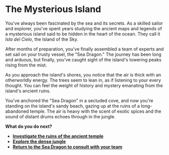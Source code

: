 # The Mysterious Island

You've always been fascinated by the sea and its secrets. As a skilled sailor and explorer, you've spent years studying the ancient maps and legends of a mysterious island said to be hidden in the heart of the ocean. They call it *Isla del Cielo*, the Island of the Sky.

After months of preparation, you've finally assembled a team of experts and set sail on your trusty vessel, the "Sea Dragon." The journey has been long and arduous, but finally, you've caught sight of the island's towering peaks rising from the mist.

As you approach the island's shores, you notice that the air is thick with an otherworldly energy. The trees seem to lean in, as if listening to your every thought. You can feel the weight of history and mystery emanating from the island's ancient ruins.

You've anchored the "Sea Dragon" in a secluded cove, and now you're standing on the island's sandy beach, gazing up at the ruins of a long-abandoned temple. The air is heavy with the scent of exotic spices and the sound of distant drums echoes through in  the jungle.

**What do you do next?**

- **[Investigate the ruins of the ancient temple](temple.md)**
- **[Explore the dense jungle](jungle.md)**
- **[Return to the Sea Dragon to consult with your team](seadragon.md)**
